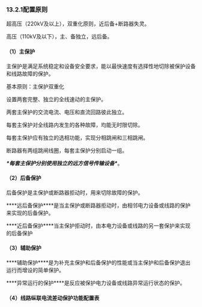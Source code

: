 ### **13.2.1配置原则**

超高压（220kV及以上），双重化原则，近后备+断路器失灵。

高压（110kV及以下），主、备独立，远后备。

#### **（1）主保护**

主保护是满足系统稳定和设备安全要求，能以最快速度有选择性地切除被保护设备和线路故障的保护。

基本原则：主保护双重化

设置两套完整、独立的全线速动的主保护。

两套主保护的交流电流、电压和直流回路彼此独立。

每套主保护对全线路内发生的各种故障，均能无时限切除。

每套主保护应有独立的选相功能，实现分相跳闸和三相跳闸。

断路器有两组跳闸线圈，每套主保护分别启动一组。

***\*每套主保护分别使用独立的远方信号传输设备\****。

#### **（2）后备保护**

后备保护是主保护或断路器拒动时，用来切除故障的保护。

***\*远后备保护\****是当主保护或断路器拒动时，由相邻电力设备或线路的保护来实现的后备保护。

***\*近后备保护\****当主保护拒动时，由本电力设备或线路的另一套保护来实现的后备保护

#### **（3）辅助保护**

***\*辅助保护\****是为补充主保护和后备保护的性能或当主保护和后备保护退出运行而增设的简单保护。

***\*异常运行的保护\****是反应被保护电力设备或线路异常运行状态的保护。

 

#### **（4）线路纵联电流差动保护功能配置表**